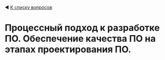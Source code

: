 ◀ [К списку вопросов](../README.md)

# Процессный подход к разработке ПО. Обеспечение качества ПО на этапах проектирования ПО.
